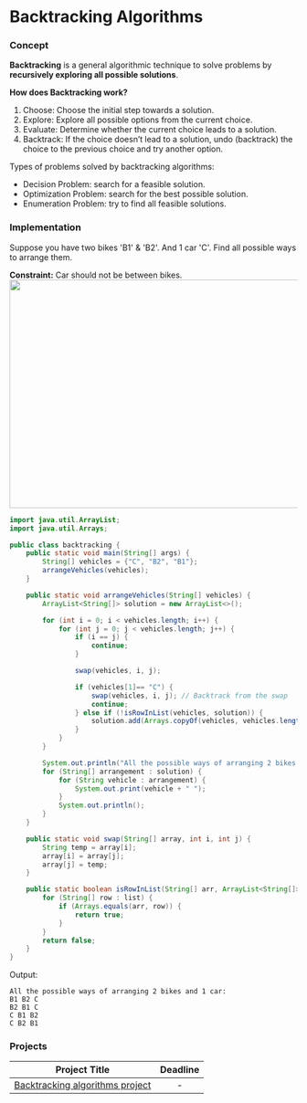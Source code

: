 # Backtracking Algorithms

### Concept 
**Backtracking** is a general algorithmic technique to solve problems by **recursively exploring all possible solutions**.

**How does Backtracking work?**

1. Choose: Choose the initial step towards a solution.
2. Explore: Explore all possible options from the current choice.
3. Evaluate: Determine whether the current choice leads to a solution.
4. Backtrack: If the choice doesn’t lead to a solution, undo (backtrack) the choice to the previous choice and try another option.

Types of problems solved by backtracking algorithms:

- Decision Problem: search for a feasible solution.
- Optimization Problem: search for the best possible solution.
- Enumeration Problem: try to find all feasible solutions.

### Implementation
Suppose you have two bikes 'B1' & 'B2'. And 1 car 'C'. Find all possible ways to arrange them. 

**Constraint:** Car should not be between bikes.
<img src="https://github.com/SAFCSP-Team/data-structures-and-algorithms-bootcamp/assets/148013077/bf6cc992-fdd8-41e4-bf3f-6f23ddb14af2" width="1000" height="400" />
```java
import java.util.ArrayList;
import java.util.Arrays;

public class backtracking {
    public static void main(String[] args) {
        String[] vehicles = {"C", "B2", "B1"};
        arrangeVehicles(vehicles);
    }

    public static void arrangeVehicles(String[] vehicles) {
        ArrayList<String[]> solution = new ArrayList<>();

        for (int i = 0; i < vehicles.length; i++) {
            for (int j = 0; j < vehicles.length; j++) {
                if (i == j) {
                    continue;
                }

                swap(vehicles, i, j);

                if (vehicles[1]== "C") {
                    swap(vehicles, i, j); // Backtrack from the swap
                    continue;
                } else if (!isRowInList(vehicles, solution)) {
                    solution.add(Arrays.copyOf(vehicles, vehicles.length));
                }
            }
        }

        System.out.println("All the possible ways of arranging 2 bikes and 1 car:");
        for (String[] arrangement : solution) {
            for (String vehicle : arrangement) {
                System.out.print(vehicle + " ");
            }
            System.out.println();
        }
    }

    public static void swap(String[] array, int i, int j) {
        String temp = array[i];
        array[i] = array[j];
        array[j] = temp;
    }

    public static boolean isRowInList(String[] arr, ArrayList<String[]> list) {
        for (String[] row : list) {
            if (Arrays.equals(arr, row)) {
                return true;
            }
        }
        return false;
    }
}
```
Output:
```
All the possible ways of arranging 2 bikes and 1 car:
B1 B2 C 
B2 B1 C 
C B1 B2 
C B2 B1 
```

### Projects

|Project Title | Deadline |
|:-----------:|:-------------:|
|[Backtracking algorithms project](https://github.com/SAFCSP-Team/backtracking-algorithms-project) | - | 

